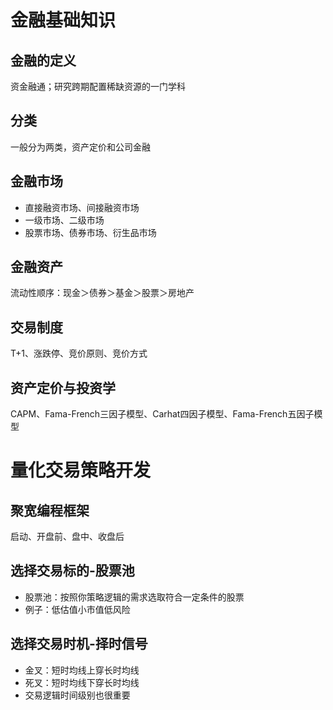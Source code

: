 # 金融基础知识
## 金融的定义
资金融通；研究跨期配置稀缺资源的一门学科
## 分类
一般分为两类，资产定价和公司金融
## 金融市场
- 直接融资市场、间接融资市场
- 一级市场、二级市场
- 股票市场、债券市场、衍生品市场
## 金融资产
流动性顺序：现金＞债券＞基金＞股票＞房地产
## 交易制度
T+1、涨跌停、竞价原则、竞价方式
## 资产定价与投资学
CAPM、Fama-French三因子模型、Carhat四因子模型、Fama-French五因子模型

# 量化交易策略开发
## 聚宽编程框架
启动、开盘前、盘中、收盘后
## 选择交易标的-股票池
- 股票池：按照你策略逻辑的需求选取符合一定条件的股票
- 例子：低估值小市值低风险
## 选择交易时机-择时信号
- 金叉：短时均线上穿长时均线
- 死叉：短时均线下穿长时均线
- 交易逻辑时间级别也很重要
